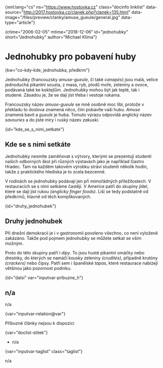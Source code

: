 
{xml:lang="cs" ns="https://www.hostovka.cz" class="docinfo linklist" data-source="http://2017.hostovka.cz/clanek.php?clanek=135.html" data-image="/files/preview/clanky/amuse_gueule/general.jpg" data-type="article"}

{ctime="2006-02-05" mtime="2018-12-06" id="jednohubky" short="Jednohubky" author="Michael Klíma"}

# Jednohubky pro pobavení huby

<!-- generated attribute kw by user_updatekw.sh on 2020-07-05, do not edit -->

{kw="co-kdy-kde, jednohubka, předkrm"}

Jednohubky (francouzsky _amuse-gueule_, či také _canapés_) jsou malá, velice jednoduchá pikantní sousta, z masa, ryb, plodů moře, zeleniny a ovoce, podávaná také ke koktejlům. Jednohubky mohou být jak teplé, tak i studené. Zásadou je, že se dají jíst třeba i vestoje rukama.

Francouzsky název _amuse-gueule_ se mně osobně moc líbí, protože v překladu to doslova znamená něco, čím pobavíte vaši hubu. _Amuse_ znamená bavit a _gueule_ je huba. Tomuto výrazu odpovídá anglický název _savouries_ a do jisté míry i ruský název _zakuski_.

{id="kde\_se\_s\_nimi\_setkate"}

## Kde se s nimi setkáte

Jednohubky nesmíte zaměňovat s výtvory, kterými se prezentují studenti našich odborných škol při různých výstavách jako je například Gastro Hradec. Tam na každém takovém výrobku stráví studenti několik hodin, takže z praktického hlediska je to zcela bezcenné.

V rodinách se jednohubky podávají jen při mimořádných příležitostech. V restauracích se s nimi setkáme častěji. V Americe patří do skupiny jídel, které se dají jíst rukou _(anglicky finger foods)_. Liší se tedy podstatně od předkrmů, hlavně od těch komplikovaných.

{id="druhy_jednohubek"}

## Druhy jednohubek

Při dnešní demokracii je i v gastronomii povoleno všechno, co není vyloženě zakázáno. Takže pod pojmem jednohubky se můžete setkat se vším možným.

Proto do této skupiny patří i _dipy_. To jsou husté pikantní omáčky nebo dresinky, do kterých se namáčí kousky zeleniny _(crudités)_, případně krutóny _(crackers)_ nebo čipsy. Patří sem i španělské _tapas_, které restaurace nabízejí většinou jako pozornost podniku.

{id="dalsi" var="inputvar-pribuzne_h"}

## n/a

n/a

{var="inputvar-relation@var"}

Příbuzné články nejsou k dispozici

{var="doclist-stitek"}

  * n/a

{var="inputvar-taglist" class="taglist"}

n/a

